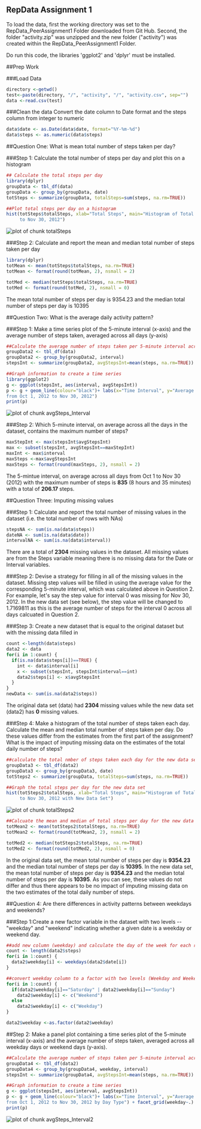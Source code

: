 RepData Assignment 1
-----------------
To load the data, first the working directory was set to the RepData_PeerAssignment1 Folder downloaded from Git Hub. Second, the folder "activity.zip" was unzipped and the new folder ("activity") was created within the RepData_PeerAssignment1 Folder.

Do run this code, the libraries 'ggplot2' and 'dplyr' must be installed.

##Prep Work  

###Load Data

```r
directory <-getwd()    
test<-paste(directory, "/", "activity", "/", "activity.csv", sep="")    
data <-read.csv(test)
```

###Clean the data
Convert the date column to Date format and the steps column from integer to numeric

```r
data$date <- as.Date(data$date, format="%Y-%m-%d")
data$steps <- as.numeric(data$steps)
```

##Question One: What is mean total number of steps taken per day?

###Step 1: Calculate the total number of steps per day and plot this on a histogram

```r
## Calculate the total steps per day
library(dplyr)
groupData <- tbl_df(data)
groupData <- group_by(groupData, date)
totSteps <- summarize(groupData, totalSteps=sum(steps, na.rm=TRUE))

##Plot total steps per day on a histogram
hist(totSteps$totalSteps, xlab="Total Steps", main="Histogram of Total Steps per Day from Oct 1 
     to Nov 30, 2012")
```

![plot of chunk totalSteps](figure/totalSteps-1.png) 

###Step 2: Calculate and report the mean and median total number of steps taken per day

```r
library(dplyr)
totMean <- mean(totSteps$totalSteps, na.rm=TRUE)
totMean <- format(round(totMean, 2), nsmall = 2)

totMed <- median(totSteps$totalSteps, na.rm=TRUE)
totMed <- format(round(totMed, 2), nsmall = 0)
```

The mean total number of steps per day is 9354.23 and the median total number of steps per day is 10395

##Question Two: What is the average daily activity pattern?

###Step 1: Make a time series plot of the 5-minute interval (x-axis) and the average number of steps taken, averaged across all days (y-axis)

```r
##Calculate the average number of steps taken per 5-minute interval across all days
groupData2 <- tbl_df(data)
groupData2 <- group_by(groupData2, interval)
stepsInt <- summarize(groupData2, avgStepsInt=mean(steps, na.rm=TRUE))

##Graph information to create a time series
library(ggplot2)
g <- ggplot(stepsInt, aes(interval, avgStepsInt))
p <- g + geom_line(colour="black")+ labs(x="Time Interval", y="Average Steps Across all Days")+ labs(title="Average Steps Per Time Interval Across all Days  
from Oct 1, 2012 to Nov 30, 2012")
print(p)
```

![plot of chunk avgSteps_Interval](figure/avgSteps_Interval-1.png) 


###Step 2: Which 5-minute interval, on average across all the days in the dataset, contains the maximum number of steps?

```r
maxStepInt <- max(stepsInt$avgStepsInt)
max <- subset(stepsInt, avgStepsInt==maxStepInt)
maxInt <- max$interval
maxSteps <-max$avgStepsInt
maxSteps <- format(round(maxSteps, 2), nsmall = 2)
```
The 5-mintue interval, on average across all days from Oct 1 to Nov 30 (2012) with the maximum number of steps is **835** (8 hours and 35 minutes) with a total of **206.17** steps. 


##Question Three: Imputing missing values

###Step 1: Calculate and report the total number of missing values in the dataset (i.e. the total number of rows with NAs)

```r
stepsNA <- sum(is.na(data$steps))
dateNA <- sum(is.na(data$date))
intervalNA <- sum(is.na(data$interval))
```
There are a total of **2304** missing values in the dataset. All missing values are from the Steps variable meaning there is no missing data for the Date or Interval variables. 

###Step 2: Devise a strategy for filling in all of the missing values in the dataset.
Missing step values will be filled in using the average value for the corresponding 5-minute interval, which was calculated above in Question 2. For example, let's say the step value for interval 0 was missing for Nov 30, 2012. In the new data set (see below), the step value will be changed to 1.7169811 as this is the average number of steps for the interval 0 across all days calcuated in Question 2.


###Step 3: Create a new dataset that is equal to the original dataset but with the missing data filled in

```r
count <-length(data$steps)
data2 <- data
for(i in 1:count) {
  if(is.na(data$steps[i])==TRUE) {
    int <- data$interval[i]
    x <- subset(stepsInt, stepsInt$interval==int)
    data2$steps[i] <- x$avgStepsInt
  }
}
newData <- sum(is.na(data2$steps))
```
The original data set (data) had **2304** missing values while the new data set (data2) has **0** missing values. 

###Step 4: Make a histogram of the total number of steps taken each day. Calculate the mean and median total number of steps taken per day. Do these values differ from the estimates from the first part of the assignment? What is the impact of imputing missing data on the estimates of the total daily number of steps?

```r
##calculate the total nmber of steps taken each day for the new data set
groupData3 <- tbl_df(data2)
groupData3 <- group_by(groupData3, date)
totSteps2 <- summarize(groupData, totalSteps=sum(steps, na.rm=TRUE))

##Graph the total steps per day for the new data set
hist(totSteps2$totalSteps, xlab="Total Steps", main="Histogram of Total Steps per Day from Oct 1 
     to Nov 30, 2012 with New Data Set")
```

![plot of chunk totalSteps2](figure/totalSteps2-1.png) 

```r
##Calcuate the mean and median of total steps per day for the new data set
totMean2 <- mean(totSteps2$totalSteps, na.rm=TRUE)
totMean2 <- format(round(totMean2, 2), nsmall = 2)

totMed2 <- median(totSteps2$totalSteps, na.rm=TRUE)
totMed2 <- format(round(totMed2, 2), nsmall = 0)
```
In the original data set, the mean total number of steps per day is **9354.23** and the median total number of steps per day is **10395**. In the new data set, the mean total number of steps per day is **9354.23** and the median total number of steps per day is **10395**. As you can see, these values do not differ and thus there appears to be no impact of imputing missing data on the two estimates of the total daily number of steps.

##Question 4: Are there differences in activity patterns between weekdays and weekends?

###Step 1:Create a new factor variable in the dataset with two levels -- "weekday" and "weekend" indicating whether a given date is a weekday or weekend day. 

```r
##add new column (weekday) and calculate the day of the week for each row (e.g. Monday, Tuesday, Wednesday)
count <- length(data2$steps)
for(i in 1:count) {
  data2$weekday[i] <- weekdays(data2$date[i])
}

##convert weekday column to a factor with two levels (Weekday and Weekend)
for(i in 1:count) {
  if(data2$weekday[i]=="Saturday" | data2$weekday[i]=="Sunday")
    data2$weekday[i] <- c("Weekend") 
  else
    data2$weekday[i] <- c("Weekday")
}

data2$weekday <-as.factor(data2$weekday)
```

##Step 2: Make a panel plot containing a time series plot of the 5-minute interval (x-axis) and the average number of steps taken, averaged across all weekday days or weekend days (y-axis).

```r
##Calculate the average number of steps taken per 5-minute interval across all days
groupData4 <- tbl_df(data2)
groupData4 <- group_by(groupData4, weekday, interval)
stepsInt <- summarize(groupData4, avgStepsInt=mean(steps, na.rm=TRUE))

##Graph information to create a time series
g <- ggplot(stepsInt, aes(interval, avgStepsInt))
p <- g + geom_line(colour="black")+ labs(x="Time Interval", y="Average Steps Across all Days")+ labs(title="Average Steps Per Time Interval Across all Days  
from Oct 1, 2012 to Nov 30, 2012 by Day Type") + facet_grid(weekday~.)
print(p)
```

![plot of chunk avgSteps_Interval2](figure/avgSteps_Interval2-1.png) 
